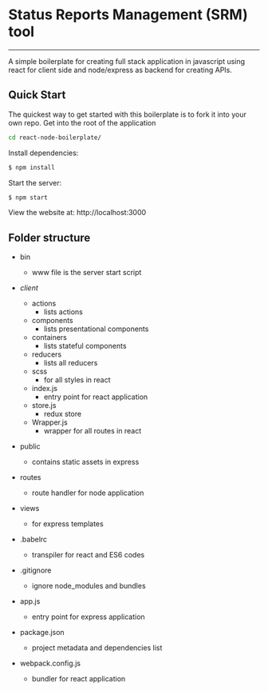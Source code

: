 # Status Reports Management (SRM) tool
----
A simple boilerplate for creating full stack application in javascript using react for client side and node/express as backend for creating APIs. 

## Quick Start

  The quickest way to get started with this boilerplate is to fork it into your own repo.
  Get into the root of the application

```bash
cd react-node-boilerplate/
```

  Install dependencies:

```bash
$ npm install
```

  Start the server:

```bash
$ npm start
```

  View the website at: http://localhost:3000

## Folder structure
- bin
  - www file is the server start script 
- *client*
    - actions
      - lists actions
    - components
      - lists presentational components
    - containers
      - lists stateful components
    - reducers
      - lists all reducers
    - scss
      - for all styles in react
    - index.js
      - entry point for react application
    - store.js
      - redux store
    - Wrapper.js
      - wrapper for all routes in react

- public
    - contains static assets in express

- routes
    - route handler for node application

- views
    - for express templates

- .babelrc
    - transpiler for react and ES6 codes

- .gitignore
    - ignore node_modules and bundles
  
- app.js
    - entry point for express application

- package.json
    - project metadata and dependencies list

- webpack.config.js
    - bundler for react application
  
